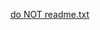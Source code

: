 [do NOT readme.txt](https://github.com/TinkyWinkoofficial/TinkyWinkoofficial/files/13814821/do.NOT.readme.txt)
